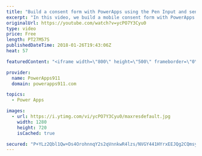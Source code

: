 ```yaml
---
title: "Build a consent form with PowerApps using the Pen Input and send it as an email attachment"
excerpt: "In this video, we build a mobile consent form with PowerApps to help teach some of its core concepts including how to send the Pen Input as an email attachment.  Video on customizing this form with popups and conditional formatting https://www.youtube.com/watch?v=IvapIsBbM-U  Video on sending an email"
originalUrl: https://youtube.com/watch?v=ycPO7Y3Cyu0
type: video
price: Free
length: PT27M57S
publishedDateTime: 2018-01-26T19:43:06Z
heat: 57

featuredContent: "<iframe width=\"800\" height=\"500\" frameborder=\"0\" src=\"https://www.youtube.com/embed/ycPO7Y3Cyu0\" allow=\"accelerometer; autoplay; encrypted-media; gyroscope; picture-in-picture\" allowfullscreen></iframe>"

provider:
  name: PowerApps911
  domain: powerapps911.com

topics:
  - Power Apps

images:
  - url: https://i.ytimg.com/vi/ycPO7Y3Cyu0/maxresdefault.jpg
    width: 1280
    height: 720
    isCached: true

secured: "P+YLz2Qbl1Qw+Ds4OrohnnqY2s2qVnnkwR4lzs/NVGY441HYrxEEJQg2CQmsyrqfuYv7/W7Cdxo7fCO9ecmsPiQ+ZzWEeS4f/zAw1mw1OY0zClbkA5v4yKW6MYgUqkWcePdWCLCcdoJCSxQh9J+6lGVAQjquFKZVmvfEfScClS8OCbkaz6B6XU6c7fchPTcMIH04lGWgdu/dLeM58mQ9kZ6mCHxVEF8W5YBJ4+50QQ9zVm+wYrMT6tLSUUJM0ICM/PX+fOPPn8gNXUtsEs7XgEGeP6xWqVxnsaEiYLONx9ajm2KPaSOl6l99xveo/fFFhp14E6/9H5ppWT9WK/TnQQw2oM+GPiR3uaVoR4tBn7eNn50eWP2JViq/eKcCuz33J8MqYdoMNljpmUymj5CLEfQwsfSx3qFa/+qYrymE+A4=;JTtY4cj7vR1HVFYyy0+BDg=="
---
```


